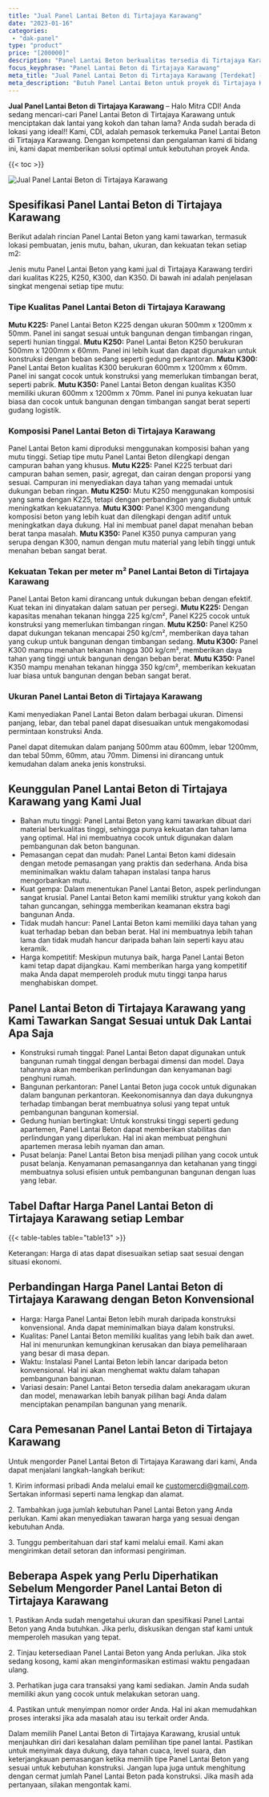 ```yaml
---
title: "Jual Panel Lantai Beton di Tirtajaya Karawang"
date: "2023-01-16"
categories:
 - "dak-panel"
type: "product"
price: "[200000]"
description: "Panel Lantai Beton berkualitas tersedia di Tirtajaya Karawang. Solusi ideal untuk proyek konstruksi dengan kualitas unggul, Panel Lantai Beton memberikan ketahanan optimal untuk proyek pembangunan. Konsultasi gratis."
focus_keyphrase: "Panel Lantai Beton di Tirtajaya Karawang"
meta_title: "Jual Panel Lantai Beton di Tirtajaya Karawang [Terdekat] - CDI"
meta_description: "Butuh Panel Lantai Beton untuk proyek di Tirtajaya Karawang?. Tersedia Panel Lantai Beton premium untuk proyek konstruksi. Harga terbaik hanya di sini."
---
```


**Jual Panel Lantai Beton di Tirtajaya Karawang** – Halo Mitra CDI! Anda sedang mencari-cari Panel Lantai Beton di Tirtajaya Karawang untuk menciptakan dak lantai yang kokoh dan tahan lama? Anda sudah berada di lokasi yang ideal!! Kami, CDI, adalah pemasok terkemuka Panel Lantai Beton di Tirtajaya Karawang. Dengan kompetensi dan pengalaman kami di bidang ini, kami dapat memberikan solusi optimal untuk kebutuhan proyek Anda.

{{< toc >}}

![Jual Panel Lantai Beton di Tirtajaya Karawang](/images/dak-panel/dak-panel-02.jpg)

## Spesifikasi Panel Lantai Beton di Tirtajaya Karawang

Berikut adalah rincian Panel Lantai Beton yang kami tawarkan, termasuk lokasi pembuatan, jenis mutu, bahan, ukuran, dan kekuatan tekan setiap m2:

Jenis mutu Panel Lantai Beton yang kami jual di Tirtajaya Karawang terdiri dari kualitas K225, K250, K300, dan K350. Di bawah ini adalah penjelasan singkat mengenai setiap tipe mutu:

### Tipe Kualitas Panel Lantai Beton di Tirtajaya Karawang

**Mutu K225:** Panel Lantai Beton K225 dengan ukuran 500mm x 1200mm x 50mm. Panel ini sangat sesuai untuk bangunan dengan timbangan ringan, seperti hunian tinggal.
**Mutu K250:** Panel Lantai Beton K250 berukuran 500mm x 1200mm x 60mm. Panel ini lebih kuat dan dapat digunakan untuk konstruksi dengan beban sedang seperti gedung perkantoran.
**Mutu K300:** Panel Lantai Beton kualitas K300 berukuran 600mm x 1200mm x 60mm. Panel ini sangat cocok untuk konstruksi yang memerlukan timbangan berat, seperti pabrik.
**Mutu K350:** Panel Lantai Beton dengan kualitas K350 memiliki ukuran 600mm x 1200mm x 70mm. Panel ini punya kekuatan luar biasa dan cocok untuk bangunan dengan timbangan sangat berat seperti gudang logistik.

### Komposisi Panel Lantai Beton di Tirtajaya Karawang

Panel Lantai Beton kami diproduksi menggunakan komposisi bahan yang mutu tinggi. Setiap tipe mutu Panel Lantai Beton dilengkapi dengan campuran bahan yang khusus.
**Mutu K225:** Panel K225 terbuat dari campuran bahan semen, pasir, agregat, dan cairan dengan proporsi yang sesuai. Campuran ini menyediakan daya tahan yang memadai untuk dukungan beban ringan.
**Mutu K250:** Mutu K250 menggunakan komposisi yang sama dengan K225, tetapi dengan perbandingan yang diubah untuk meningkatkan kekuatannya.
**Mutu K300:** Panel K300 mengandung komposisi beton yang lebih kuat dan dilengkapi dengan aditif untuk meningkatkan daya dukung. Hal ini membuat panel dapat menahan beban berat tanpa masalah.
**Mutu K350:** Panel K350 punya campuran yang serupa dengan K300, namun dengan mutu material yang lebih tinggi untuk menahan beban sangat berat.

### Kekuatan Tekan per meter m² Panel Lantai Beton di Tirtajaya Karawang

Panel Lantai Beton kami dirancang untuk dukungan beban dengan efektif. Kuat tekan ini dinyatakan dalam satuan per persegi.
**Mutu K225:** Dengan kapasitas menahan tekanan hingga 225 kg/cm², Panel K225 cocok untuk konstruksi yang memerlukan timbangan ringan.
**Mutu K250:** Panel K250 dapat dukungan tekanan mencapai 250 kg/cm², memberikan daya tahan yang cukup untuk bangunan dengan timbangan sedang.
**Mutu K300:** Panel K300 mampu menahan tekanan hingga 300 kg/cm², memberikan daya tahan yang tinggi untuk bangunan dengan beban berat.
**Mutu K350:** Panel K350 mampu menahan tekanan hingga 350 kg/cm², memberikan kekuatan luar biasa untuk bangunan dengan beban sangat berat.

### Ukuran Panel Lantai Beton di Tirtajaya Karawang

Kami menyediakan Panel Lantai Beton dalam berbagai ukuran. Dimensi panjang, lebar, dan tebal panel dapat disesuaikan untuk mengakomodasi permintaan konstruksi Anda.

Panel dapat ditemukan dalam panjang 500mm atau 600mm, lebar 1200mm, dan tebal 50mm, 60mm, atau 70mm. Dimensi ini dirancang untuk kemudahan dalam aneka jenis konstruksi.

## Keunggulan Panel Lantai Beton di Tirtajaya Karawang yang Kami Jual

*   Bahan mutu tinggi: Panel Lantai Beton yang kami tawarkan dibuat dari material berkualitas tinggi, sehingga punya kekuatan dan tahan lama yang optimal. Hal ini membuatnya cocok untuk digunakan dalam pembangunan dak beton bangunan.
*   Pemasangan cepat dan mudah: Panel Lantai Beton kami didesain dengan metode pemasangan yang praktis dan sederhana. Anda bisa meminimalkan waktu dalam tahapan instalasi tanpa harus mengorbankan mutu.
*   Kuat gempa: Dalam menentukan Panel Lantai Beton, aspek perlindungan sangat krusial. Panel Lantai Beton kami memiliki struktur yang kokoh dan tahan guncangan, sehingga memberikan keamanan ekstra bagi bangunan Anda.
*   Tidak mudah hancur: Panel Lantai Beton kami memiliki daya tahan yang kuat terhadap beban dan beban berat. Hal ini membuatnya lebih tahan lama dan tidak mudah hancur daripada bahan lain seperti kayu atau keramik.
*   Harga kompetitif: Meskipun mutunya baik, harga Panel Lantai Beton kami tetap dapat dijangkau. Kami memberikan harga yang kompetitif maka Anda dapat memperoleh produk mutu tinggi tanpa harus menghabiskan dompet.

## Panel Lantai Beton di Tirtajaya Karawang yang Kami Tawarkan Sangat Sesuai untuk Dak Lantai Apa Saja

*   Konstruksi rumah tinggal: Panel Lantai Beton dapat digunakan untuk bangunan rumah tinggal dengan berbagai dimensi dan model. Daya tahannya akan memberikan perlindungan dan kenyamanan bagi penghuni rumah.
*   Bangunan perkantoran: Panel Lantai Beton juga cocok untuk digunakan dalam bangunan perkantoran. Keekonomisannya dan daya dukungnya terhadap timbangan berat membuatnya solusi yang tepat untuk pembangunan bangunan komersial.
*   Gedung hunian bertingkat: Untuk konstruksi tinggi seperti gedung apartemen, Panel Lantai Beton dapat memberikan stabilitas dan perlindungan yang diperlukan. Hal ini akan membuat penghuni apartemen merasa lebih nyaman dan aman.
*   Pusat belanja: Panel Lantai Beton bisa menjadi pilihan yang cocok untuk pusat belanja. Kenyamanan pemasangannya dan ketahanan yang tinggi membuatnya solusi efisien untuk pembangunan bangunan dengan luas yang lebar.

## Tabel Daftar Harga Panel Lantai Beton di Tirtajaya Karawang setiap Lembar

{{< table-tables table="table13" >}}

Keterangan: Harga di atas dapat disesuaikan setiap saat sesuai dengan situasi ekonomi.

## Perbandingan Harga Panel Lantai Beton di Tirtajaya Karawang dengan Beton Konvensional

*   Harga: Harga Panel Lantai Beton lebih murah daripada konstruksi konvensional. Anda dapat meminimalkan biaya dalam konstruksi.
*   Kualitas: Panel Lantai Beton memiliki kualitas yang lebih baik dan awet. Hal ini menurunkan kemungkinan kerusakan dan biaya pemeliharaan yang besar di masa depan.
*   Waktu: Instalasi Panel Lantai Beton lebih lancar daripada beton konvensional. Hal ini akan menghemat waktu dalam tahapan pembangunan bangunan.
*   Variasi desain: Panel Lantai Beton tersedia dalam anekaragam ukuran dan model, menawarkan lebih banyak pilihan bagi Anda dalam menciptakan penampilan bangunan yang menarik.

## Cara Pemesanan Panel Lantai Beton di Tirtajaya Karawang

Untuk mengorder Panel Lantai Beton di Tirtajaya Karawang dari kami, Anda dapat menjalani langkah-langkah berikut:

1\.  Kirim informasi pribadi Anda melalui email ke customercdi@gmail.com. Sertakan informasi seperti nama lengkap dan alamat.

2\.  Tambahkan juga jumlah kebutuhan Panel Lantai Beton yang Anda perlukan. Kami akan menyediakan tawaran harga yang sesuai dengan kebutuhan Anda.

3\.  Tunggu pemberitahuan dari staf kami melalui email. Kami akan mengirimkan detail setoran dan informasi pengiriman.

## Beberapa Aspek yang Perlu Diperhatikan Sebelum Mengorder Panel Lantai Beton di Tirtajaya Karawang

1\.  Pastikan Anda sudah mengetahui ukuran dan spesifikasi Panel Lantai Beton yang Anda butuhkan. Jika perlu, diskusikan dengan staf kami untuk memperoleh masukan yang tepat.

2\.  Tinjau ketersediaan Panel Lantai Beton yang Anda perlukan. Jika stok sedang kosong, kami akan menginformasikan estimasi waktu pengadaan ulang.

3\.  Perhatikan juga cara transaksi yang kami sediakan. Jamin Anda sudah memiliki akun yang cocok untuk melakukan setoran uang.

4\.  Pastikan untuk menyimpan nomor order Anda. Hal ini akan memudahkan proses interaksi jika ada masalah atau isu terkait order Anda.

Dalam memilih Panel Lantai Beton di Tirtajaya Karawang, krusial untuk menjauhkan diri dari kesalahan dalam pemilihan tipe panel lantai. Pastikan untuk menyimak daya dukung, daya tahan cuaca, level suara, dan keterjangkauan pemasangan ketika memilih tipe Panel Lantai Beton yang sesuai untuk kebutuhan konstruksi. Jangan lupa juga untuk menghitung dengan cermat jumlah Panel Lantai Beton pada konstruksi. Jika masih ada pertanyaan, silakan mengontak kami.